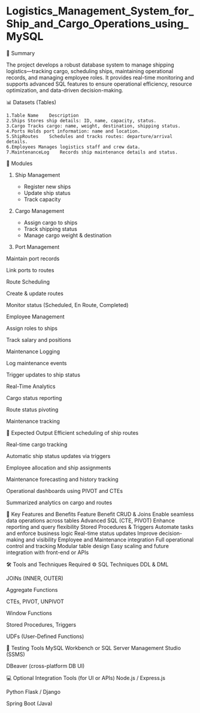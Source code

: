 # Logistics_Management_System_for_Ship_and_Cargo_Operations_using_MySQL

📌 Summary

The project develops a robust database system to manage shipping logistics—tracking cargo, scheduling ships, maintaining operational records, and managing employee roles. It provides real-time monitoring and supports advanced SQL features to ensure operational efficiency, resource optimization, and data-driven decision-making.

📊 Datasets (Tables)

	1.Table Name	Description
	2.Ships	Stores ship details: ID, name, capacity, status.
	3.Cargo	Tracks cargo: name, weight, destination, shipping status.
	4.Ports	Holds port information: name and location.
	5.ShipRoutes	Schedules and tracks routes: departure/arrival details.
	6.Employees	Manages logistics staff and crew data.
	7.MaintenanceLog	Records ship maintenance details and status.

🧩 Modules 

1. Ship Management
      - Register new ships
      - Update ship status
      - Track capacity

2. Cargo Management
      - Assign cargo to ships
      - Track shipping status
      - Manage cargo weight & destination

3. Port Management

Maintain port records

Link ports to routes

Route Scheduling

Create & update routes

Monitor status (Scheduled, En Route, Completed)

Employee Management

Assign roles to ships

Track salary and positions

Maintenance Logging

Log maintenance events

Trigger updates to ship status

Real-Time Analytics

Cargo status reporting

Route status pivoting

Maintenance tracking

🎯 Expected Output
Efficient scheduling of ship routes

Real-time cargo tracking

Automatic ship status updates via triggers

Employee allocation and ship assignments

Maintenance forecasting and history tracking

Operational dashboards using PIVOT and CTEs

Summarized analytics on cargo and routes

🌟 Key Features and Benefits
Feature	Benefit
CRUD & Joins	Enable seamless data operations across tables
Advanced SQL (CTE, PIVOT)	Enhance reporting and query flexibility
Stored Procedures & Triggers	Automate tasks and enforce business logic
Real-time status updates	Improve decision-making and visibility
Employee and Maintenance integration	Full operational control and tracking
Modular table design	Easy scaling and future integration with front-end or APIs

🛠️ Tools and Techniques Required
⚙️ SQL Techniques
DDL & DML

JOINs (INNER, OUTER)

Aggregate Functions

CTEs, PIVOT, UNPIVOT

Window Functions

Stored Procedures, Triggers

UDFs (User-Defined Functions)

🧪 Testing Tools
MySQL Workbench or SQL Server Management Studio (SSMS)

DBeaver (cross-platform DB UI)

💻 Optional Integration Tools (for UI or APIs)
Node.js / Express.js

Python Flask / Django

Spring Boot (Java)

